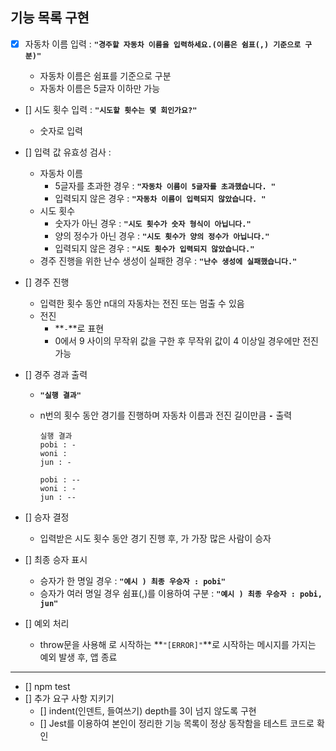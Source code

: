 ## 기능 목록 구현

- [x] 자동차 이름 입력 : **`"경주할 자동차 이름을 입력하세요.(이름은 쉼표(,) 기준으로 구분)"`**

  - 자동차 이름은 쉼표를 기준으로 구분
  - 자동차 이름은 5글자 이하만 가능

- [] 시도 횟수 입력 : **`"시도할 횟수는 몇 회인가요?"`**

  - 숫자로 입력

- [] 입력 값 유효성 검사 :

  - 자동차 이름
    - 5글자를 초과한 경우 : **`"자동차 이름이 5글자를 초과했습니다. "`**
    - 입력되지 않은 경우 : **`"자동차 이름이 입력되지 않았습니다. "`**
  - 시도 횟수
    - 숫자가 아닌 경우 : **`"시도 횟수가 숫자 형식이 아닙니다."`**
    - 양의 정수가 아닌 경우 : **`"시도 횟수가 양의 정수가 아닙니다."`**
    - 입력되지 않은 경우 : **`"시도 횟수가 입력되지 않았습니다."`**
  - 경주 진행을 위한 난수 생성이 실패한 경우 : **`"난수 생성에 실패했습니다."`**

- [] 경주 진행

  - 입력한 횟수 동안 n대의 자동차는 전진 또는 멈출 수 있음
  - 전진
    - **`-`**로 표현
    - 0에서 9 사이의 무작위 값을 구한 후 무작위 값이 4 이상일 경우에만 전진 가능

- [] 경주 경과 출력

  - **`"실행 결과"`**
  - n번의 횟수 동안 경기를 진행하며 자동차 이름과 전진 길이만큼 **`-`** 출력

    ```
    실행 결과
    pobi : -
    woni :
    jun : -

    pobi : --
    woni : -
    jun : --
    ```

- [] 승자 결정

  - 입력받은 시도 횟수 동안 경기 진행 후, 가 가장 많은 사람이 승자

- [] 최종 승자 표시

  - 승자가 한 명일 경우 : **`"예시 ) 최종 우승자 : pobi"`**
  - 승자가 여러 명일 경우 쉼표(,)를 이용하여 구분 : **`"예시 ) 최종 우승자 : pobi, jun"`**

- [] 예외 처리
  - throw문을 사용해 로 시작하는 **`"[ERROR]"`**로 시작하는 메시지를 가지는 예외 발생 후, 앱 종료

---

- [] npm test
- [] 추가 요구 사항 지키기
  - [] indent(인덴트, 들여쓰기) depth를 3이 넘지 않도록 구현
  - [] Jest를 이용하여 본인이 정리한 기능 목록이 정상 동작함을 테스트 코드로 확인
